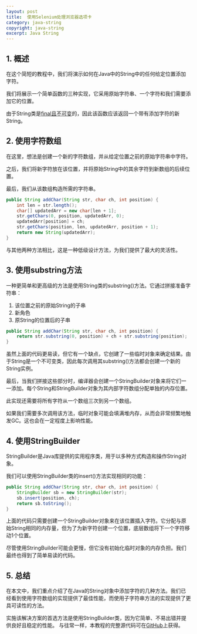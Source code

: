 ```yaml
---
layout: post
title:  使用Selenium处理浏览器选项卡
category: java-string
copyright: java-string
excerpt: Java String
---
```


## 1. 概述

在这个简短的教程中，我们将演示如何在Java中的String中的任何给定位置添加字符。

我们将展示一个简单函数的三种实现，它采用原始字符串、一个字符和我们需要添加它的位置。

由于String类是[final且不可变](https://www.tuyucheng.com/java-string-immutable)的，因此该函数应该返回一个带有添加字符的新String。

## 2. 使用字符数组

在这里，想法是创建一个新的字符数组，并从给定位置之前的原始字符串中字符。

之后，我们将新字符放在该位置，并将原始String中的其余字符到新数组的后续位置。

最后，我们从该数组构造所需的字符串。

```java
public String addChar(String str, char ch, int position) {
    int len = str.length();
    char[] updatedArr = new char[len + 1];
    str.getChars(0, position, updatedArr, 0);
    updatedArr[position] = ch;
    str.getChars(position, len, updatedArr, position + 1);
    return new String(updatedArr);
}
```

与其他两种方法相比，这是一种低级设计方法，为我们提供了最大的灵活性。

## 3. 使用substring方法

一种更简单和更高级的方法是使用String类的substring()方法。它通过拼接准备字符串：

1.  该位置之前的原始String的子串
2.  新角色
3.  原String的位置后的子串

```java
public String addChar(String str, char ch, int position) {
    return str.substring(0, position) + ch + str.substring(position);
}
```

虽然上面的代码更易读，但它有一个缺点，它创建了一些临时对象来确定结果。由于String是一个不可变类，因此每次调用其substring()方法都会创建一个新的String实例。

最后，当我们拼接这些部分时，编译器会创建一个StringBuilder对象来将它们一一添加。每个String和StringBuilder对象为其内部字符数组分配单独的内存位置。

此实现还需要将所有字符从一个数组三次到另一个数组。

如果我们需要多次调用该方法，临时对象可能会填满堆内存，从而会非常频繁地触发GC。这也会在一定程度上影响性能。

## 4. 使用StringBuilder

StringBuilder是Java库提供的实用程序类，用于以多种方式构造和操作String对象。

我们可以使用StringBuilder类的insert()方法实现相同的功能：

```java
public String addChar(String str, char ch, int position) {
    StringBuilder sb = new StringBuilder(str);
    sb.insert(position, ch);
    return sb.toString();
}
```

上面的代码只需要创建一个StringBuilder对象来在该位置插入字符。它分配与原始String相同的内存量，但为了为新字符创建一个位置，底层数组将下一个字符移动1个位置。

尽管使用StringBuilder可能会更慢，但它没有初始化临时对象的内存负担。我们最终也得到了简单易读的代码。

## 5. 总结

在本文中，我们重点介绍了在Java的String对象中添加字符的几种方法。我们已经看到使用字符数组的实现提供了最佳性能，而使用子字符串方法的实现提供了更具可读性的方法。

实施该解决方案的首选方法是使用StringBuilder类，因为它简单、不易出错并提供良好且稳定的性能。
与往常一样，本教程的完整源代码可在[GitHub](https://github.com/tu-yucheng/taketoday-tutorial4j/tree/master/java-core-modules/java-string-algorithms-1)上获得。
